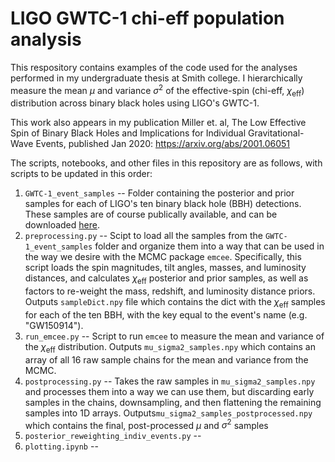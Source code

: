 # LIGO GWTC-1 chi-eff population analysis
This respository contains examples of the code used for the analyses performed in my undergraduate thesis at Smith college. I hierarchically measure the mean $\mu$ and variance $\sigma^2$ of the effective-spin (chi-eff, $\chi_\mathrm{eff}$) distribution across binary black holes using LIGO's GWTC-1. 

This work also appears in my publication Miller et. al, The Low Effective Spin of Binary Black Holes and Implications for Individual Gravitational-Wave Events, published Jan 2020: https://arxiv.org/abs/2001.06051

The scripts, notebooks, and other files in this repository are as follows, with scripts to be updated in this order:
1. `GWTC-1_event_samples` -- Folder containing the posterior and prior samples for each of LIGO's ten binary black hole (BBH) detections. These samples are of course publically available, and can be downloaded [here](https://dcc.ligo.org/LIGO-P1800370/public). 
2. `preprocessing.py` -- Scipt to load all the samples from the `GWTC-1_event_samples` folder and organize them into a way that can be used in the way we desire with the MCMC package `emcee`. Specifically, this script loads the spin magnitudes, tilt angles, masses, and luminosity distances, and calculates $\chi_\mathrm{eff}$ posterior and prior samples, as well as factors to re-weight the mass, redshift, and luminosity distance priors. Outputs `sampleDict.npy` file which contains the dict with the $\chi_\mathrm{eff}$ samples for each of the ten BBH, with the key equal to the event's name (e.g. "GW150914"). 
3. `run_emcee.py` -- Script to run `emcee` to measure the mean and variance of the $\chi_\mathrm{eff}$ distribution. Outputs `mu_sigma2_samples.npy` which contains an array of all 16 raw sample chains for the mean and variance from the MCMC.
4. `postprocessing.py` -- Takes the raw samples in `mu_sigma2_samples.npy` and processes them into a way we can use them, but discarding early samples in the chains, downsampling, and then flattening the remaining samples into 1D arrays. Outputs`mu_sigma2_samples_postprocessed.npy` which contains the final, post-processed $\mu$ and $\sigma^2$ samples
5.  `posterior_reweighting_indiv_events.py` -- 
6. `plotting.ipynb` -- 
